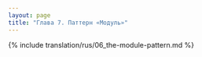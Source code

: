 ```yaml
---
layout: page
title: "Глава 7. Паттерн «Модуль»"
---
```


{% include translation/rus/06_the-module-pattern.md %}